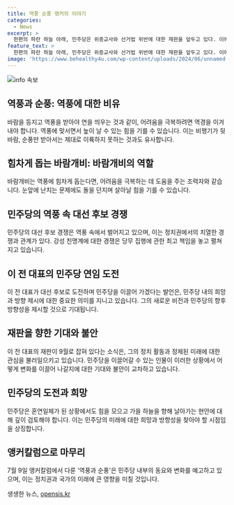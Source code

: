 ```yaml
---
title: 역풍 순풍 앵커의 이야기
categories:
  - News
excerpt: >
  한편의 파란 하늘 아래, 민주당은 위증교사와 선거법 위반에 대한 재판을 앞두고 있다. 이에 더해 전 대통령 후보들의 경쟁과 이재명 전 대표의 앞날에 대한 기대가 높아졌다. 미래를 떠올리며 연이 음란나무를 띄우는 것과 같이, 민주당은 역풍과 순풍을 마주하면서도 전진해 나가야 한다. 이번 주 앵커칼럼에서는 민주당의 다음 단계에 대한 전망을 살펴보았다.
feature_text: >
  한편의 파란 하늘 아래, 민주당은 위증교사와 선거법 위반에 대한 재판을 앞두고 있다. 이에 더해 전 대통령 후보들의 경쟁과 이재명 전 대표의 앞날에 대한 기대가 높아졌다. 미래를 떠올리며 연이 음란나무를 띄우는 것과 같이, 민주당은 역풍과 순풍을 마주하면서도 전진해 나가야 한다. 이번 주 앵커칼럼에서는 민주당의 다음 단계에 대한 전망을 살펴보았다.
image: 'https://www.behealthy4u.com/wp-content/uploads/2024/06/unnamed-file.png'
---
```


<p><img src="https://www.behealthy4u.com/wp-content/uploads/2024/06/unnamed-file.png" alt="info 속보" /></p>

<h2 data-ke-size="size26">역풍과 순풍: 역풍에 대한 비유</h2>

<p data-ke-size="size16">바람을 등지고 역풍을 받아야 연을 띄우는 것과 같이, 어려움을 극복하려면 역경을 이겨내야 합니다. 역풍에 맞서면서 높이 날 수 있는 힘을 기를 수 있습니다. 이는 비행기가 뒷바람, 순풍만 받아서는 제대로 이륙하지 못하는 것과도 유사합니다.</p>

<h2 data-ke-size="size26">힘차게 돕는 바람개비: 바람개비의 역할</h2>

<p data-ke-size="size16">바람개비는 역풍에 힘차게 돕는다면, 어려움을 극복하는 데 도움을 주는 조력자와 같습니다. 눈앞에 난치는 문제에도 돌을 던지며 살아날 힘을 기를 수 있습니다.</p>

<h2 data-ke-size="size26">민주당의 역풍 속 대선 후보 경쟁</h2>

<p data-ke-size="size16">민주당의 대선 후보 경쟁은 역풍 속에서 벌어지고 있으며, 이는 정치권에서의 치열한 경쟁과 관계가 있다. 강성 친명계에 대한 경쟁은 당무 집행에 관한 최고 책임을 놓고 펼쳐지고 있습니다.</p>

<h2 data-ke-size="size26">이 전 대표의 민주당 연임 도전</h2>

<p data-ke-size="size16">이 전 대표가 대선 후보로 도전하며 민주당을 이끌어 가겠다는 발언은, 민주당 내의 희망과 방향 제시에 대한 중요한 의미를 지니고 있습니다. 그의 새로운 비전과 민주당의 향후 방향성을 제시할 것으로 기대됩니다.</p>

<h2 data-ke-size="size26">재판을 향한 기대와 불안</h2>

<p data-ke-size="size16">이 전 대표의 재판이 9월로 잡혀 있다는 소식은, 그의 정치 활동과 정체된 미래에 대한 관심을 불러일으키고 있습니다. 민주당을 이끌어갈 수 있는 인물이 이러한 상황에서 어떻게 변화를 이끌어 나갈지에 대한 기대와 불안이 교차하고 있습니다.</p>

<h2 data-ke-size="size26">민주당의 도전과 희망</h2>

<p data-ke-size="size16">민주당은 혼연일체가 된 상황에서도 힘을 모으고 가을 하늘을 향해 날아가는 현안에 대해 깊이 검토해야 합니다. 이는 민주당의 미래에 대한 희망과 방향성을 찾아야 할 시점임을 상징합니다.</p>

<h2 data-ke-size="size26">앵커칼럼으로 마무리</h2>

<p data-ke-size="size16">7월 9일 앵커칼럼에서 다룬 '역풍과 순풍'은 민주당 내부의 동요와 변화를 예고하고 있으며, 이는 정치권과 국가의 미래에 큰 영향을 미칠 것입니다.</p>
생생한 뉴스, <a href="https://opensis.kr" rel="dofollow">opensis.kr</a>


